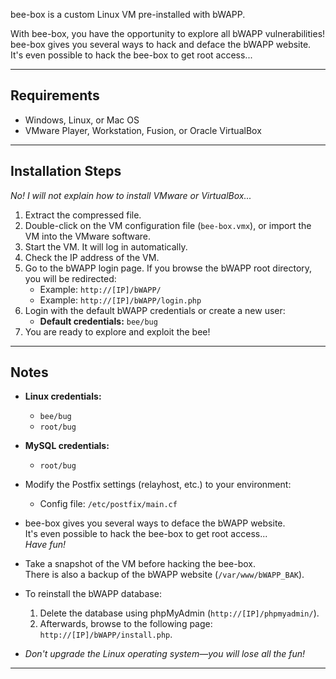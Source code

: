bee-box is a custom Linux VM pre-installed with bWAPP.

With bee-box, you have the opportunity to explore all bWAPP vulnerabilities!  
bee-box gives you several ways to hack and deface the bWAPP website.  
It's even possible to hack the bee-box to get root access...

---

## Requirements

- Windows, Linux, or Mac OS  
- VMware Player, Workstation, Fusion, or Oracle VirtualBox

---

## Installation Steps

_No! I will not explain how to install VMware or VirtualBox..._

1. Extract the compressed file.  
2. Double-click on the VM configuration file (`bee-box.vmx`), or import the VM into the VMware software.  
3. Start the VM. It will log in automatically.  
4. Check the IP address of the VM.  
5. Go to the bWAPP login page. If you browse the bWAPP root directory, you will be redirected:  
   - Example: `http://[IP]/bWAPP/`  
   - Example: `http://[IP]/bWAPP/login.php`  
6. Login with the default bWAPP credentials or create a new user:  
   - **Default credentials:** `bee/bug`  
7. You are ready to explore and exploit the bee!

---

## Notes

- **Linux credentials:**  
  - `bee/bug`  
  - `root/bug`

- **MySQL credentials:**  
  - `root/bug`

- Modify the Postfix settings (relayhost, etc.) to your environment:  
  - Config file: `/etc/postfix/main.cf`

- bee-box gives you several ways to deface the bWAPP website.  
  It's even possible to hack the bee-box to get root access...  
  _Have fun!_

- Take a snapshot of the VM before hacking the bee-box.  
  There is also a backup of the bWAPP website (`/var/www/bWAPP_BAK`).

- To reinstall the bWAPP database:  
  1. Delete the database using phpMyAdmin (`http://[IP]/phpmyadmin/`).  
  2. Afterwards, browse to the following page: `http://[IP]/bWAPP/install.php`.

- _Don't upgrade the Linux operating system—you will lose all the fun!_

---
